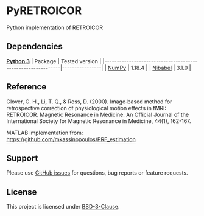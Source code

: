 # PyRETROICOR
Python implementation of RETROICOR

## Dependencies
**[Python 3](https://www.python.org/)**
| Package                                                    | Tested version |
|------------------------------------------------------------|----------------|
| [NumPy](http://www.numpy.org/)                             | 1.18.4         |
| [Nibabel](https://nipy.org/nibabel/)                       | 3.1.0          |

## Reference
Glover, G. H., Li, T. Q., & Ress, D. (2000). Image‐based method for retrospective correction of physiological motion effects in fMRI: RETROICOR. Magnetic Resonance in Medicine: An Official Journal of the International Society for Magnetic Resonance in Medicine, 44(1), 162-167.

MATLAB implementation from: https://github.com/mkassinopoulos/PRF_estimation

## Support
Please use [GitHub issues](https://github.com/htwangtw/pyretroicor/issues) for questions, bug reports or feature requests.

## License
This project is licensed under [BSD-3-Clause](https://opensource.org/licenses/BSD-3-Clause).
